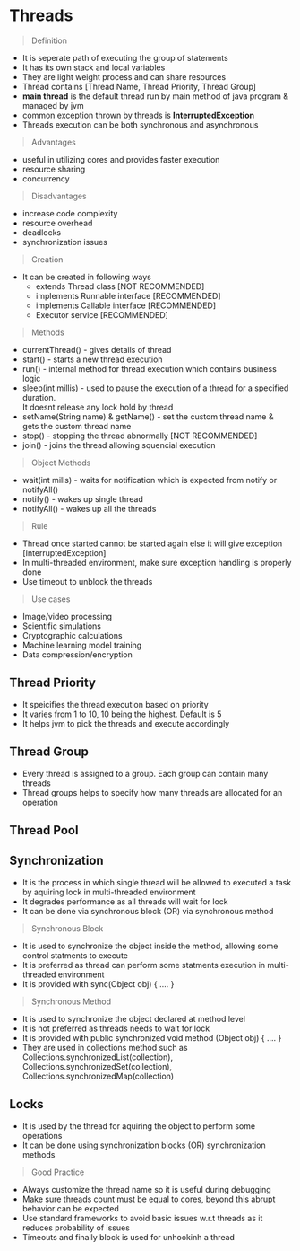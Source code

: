 # Threads

> Definition
- It is seperate path of executing the group of statements
- It has its own stack and local variables
- They are light weight process and can share resources
- Thread contains [Thread Name, Thread Priority, Thread Group]
- **main thread** is the default thread run by main method of java program & managed by jvm
- common exception thrown by threads is **InterruptedException**
- Threads execution can be both synchronous and asynchronous

> Advantages
- useful in utilizing cores and provides faster execution
- resource sharing
- concurrency

> Disadvantages
- increase code complexity
- resource overhead
- deadlocks
- synchronization issues

> Creation
- It can be created in following ways
  - extends Thread class [NOT RECOMMENDED]
  - implements Runnable interface [RECOMMENDED]
  - implements Callable interface [RECOMMENDED]
  - Executor service [RECOMMENDED]

> Methods
- currentThread() - gives details of thread
- start() - starts a new thread execution
- run() - internal method for thread execution which contains business logic
- sleep(int millis) - used to pause the execution of a thread for a specified duration. <br>
  It doesnt release any lock hold by thread
- setName(String name) & getName() - set the custom thread name & gets the custom thread name
- stop() - stopping the thread abnormally [NOT RECOMMENDED]
- join() - joins the thread allowing squencial execution

> Object Methods
- wait(int mills) - waits for notification which is expected from notify or notifyAll()
- notify() - wakes up single thread
- notifyAll() - wakes up all the threads

> Rule
- Thread once started cannot be started again else it will give exception [InterruptedException]
- In multi-threaded environment, make sure exception handling is properly done
- Use timeout to unblock the threads

> Use cases
- Image/video processing
- Scientific simulations
- Cryptographic calculations
- Machine learning model training
- Data compression/encryption

## Thread Priority
- It speicifies the thread execution based on priority
- It varies from 1 to 10, 10 being the highest. Default is 5
- It helps jvm to pick the threads and execute accordingly

## Thread Group
- Every thread is assigned to a group. Each group can contain many threads
- Thread groups helps to specify how many threads are allocated for an operation

## Thread Pool


## Synchronization
- It is the process in which single thread will be allowed to executed a task by aquiring lock in multi-threaded environment
- It degrades performance as all threads will wait for lock
- It can be done via synchronous block (OR) via synchronous method

> Synchronous Block
- It is used to synchronize the object inside the method, allowing some control statments to execute
- It is preferred as thread can perform some statments execution in multi-threaded environment
- It is provided with sync(Object obj) { .... }

> Synchronous Method
- It is used to synchronize the object declared at method level
- It is not preferred as threads needs to wait for lock 
- It is provided with public synchronized void method (Object obj) { .... }
- They are used in collections method such as Collections.synchronizedList(collection), Collections.synchronizedSet(collection), Collections.synchronizedMap(collection)

## Locks
- It is used by the thread for aquiring the object to perform some operations
- It can be done using synchronization blocks (OR) synchronization methods 

> Good Practice
- Always customize the thread name so it is useful during debugging
- Make sure threads count must be equal to cores, beyond this abrupt behavior can be expected
- Use standard frameworks to avoid basic issues w.r.t threads as it reduces probability of issues
- Timeouts and finally block is used for unhookinh a thread
